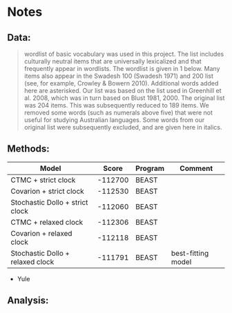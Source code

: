 # Notes


## Data:

> wordlist of basic vocabulary was used in this project. The list includes culturally neutral items
> that are universally lexicalized and that frequently appear in wordlists. The wordlist is given
> in 1 below. Many items also appear in the Swadesh 100 (Swadesh 1971) and 200 list (see, for
> example, Crowley & Bowern 2010). Additional words added here are asterisked. Our list was based
> on the list used in Greenhill et al. 2008, which was in turn based on Blust 1981, 2000. The
> original list was 204 items. This was subsequently reduced to 189 items. We removed some words
> (such as numerals above five) that were not useful for studying Australian languages. Some words
> from our original list were subsequently excluded, and are given here in italics.

## Methods:

| Model                                | Score    | Program    | Comment            |
|--------------------------------------|----------|------------|--------------------|
|  CTMC + strict clock                 | -112700  | BEAST      |                    |
|  Covarion + strict clock             | -112530  | BEAST      |                    |
|  Stochastic Dollo + strict clock     | -112060  | BEAST      |                    |
|  CTMC + relaxed clock                | -112306  | BEAST      |                    |
|  Covarion + relaxed clock            | -112118  | BEAST      |                    |
|  Stochastic Dollo + relaxed clock    | -111791  | BEAST      | best-fitting model |

* Yule

## Analysis:

> 
